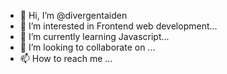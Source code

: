 - 👋 Hi, I’m @divergentaiden
- 👀 I’m interested in Frontend web development...
- 🌱 I’m currently learning Javascript...
- 💞️ I’m looking to collaborate on ...
- 📫 How to reach me ...

<!---
divergentaiden/divergentaiden is a ✨ special ✨ repository because its `README.md` (this file) appears on your GitHub profile.
You can click the Preview link to take a look at your changes.
--->
